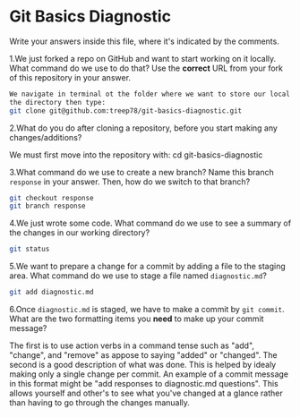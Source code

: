 # Git Basics Diagnostic

Write your answers inside this file, where it's indicated by the comments.

1.We just forked a repo on GitHub and want to start working on it locally.
What command do we use to do that? Use the **correct** URL from your fork of
this repository in your answer.

```sh
We navigate in terminal ot the folder where we want to store our local copy of
the directory then type:
git clone git@github.com:treep78/git-basics-diagnostic.git
```

2.What do you do after cloning a repository, before you start making any
changes/additions?

We must first move into the repository with:
cd git-basics-diagnostic

3.What command do we use to create a new branch? Name this branch `response`
    in your answer. Then, how do we switch to that branch?

```sh
git checkout response
git branch response
```

4.We just wrote some code. What command do we use to see a summary of the
    changes in our working directory?

```sh
git status
```

5.We want to prepare a change for a commit by adding a file to the staging
    area. What command do we use to stage a file named `diagnostic.md`?

```sh
git add diagnostic.md
```

6.Once `diagnostic.md` is staged, we have to make a commit by `git commit`.
What are the two formatting items you **need** to make up your commit message?

The first is to use action verbs in a command tense such as "add", "change", and "remove" as appose to saying "added" or "changed". The second is a good description of what was done. This is helped by idealy making only a single change per commit. An example of a commit message in this format might be "add responses to diagnostic.md questions". This allows yourself and other's to see what you've changed at a glance rather than having to go through the changes manually.
